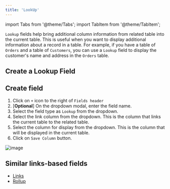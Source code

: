 ```yaml
---
title: 'LookUp'
---
```

import Tabs from '@theme/Tabs';
import TabItem from '@theme/TabItem';

`Lookup` fields help bring additional column information from related table into the current table. This is useful when you want to display additional information about a record in a table. For example, if you have a table of `Orders` and a table of `Customers`, you can use a `Lookup` field to display the customer's name and address in the `Orders` table.

## Create a Lookup Field

## Create field
1. Click on `+` icon to the right of `Fields header`
2. [**Optional**] On the dropdown modal, enter the field name.
3. Select the field type as `Lookup` from the dropdown.
4. Select the link column from the dropdown. This is the column that links the current table to the related table.
5. Select the column for display from the dropdown. This is the column that will be displayed in the current table.
6. Click on `Save Column` button.

![image](/img/v2/fields/lookup.png)

## Similar links-based fields
- [Links](010.links.md)
- [Rollup](030.rollup.md)
